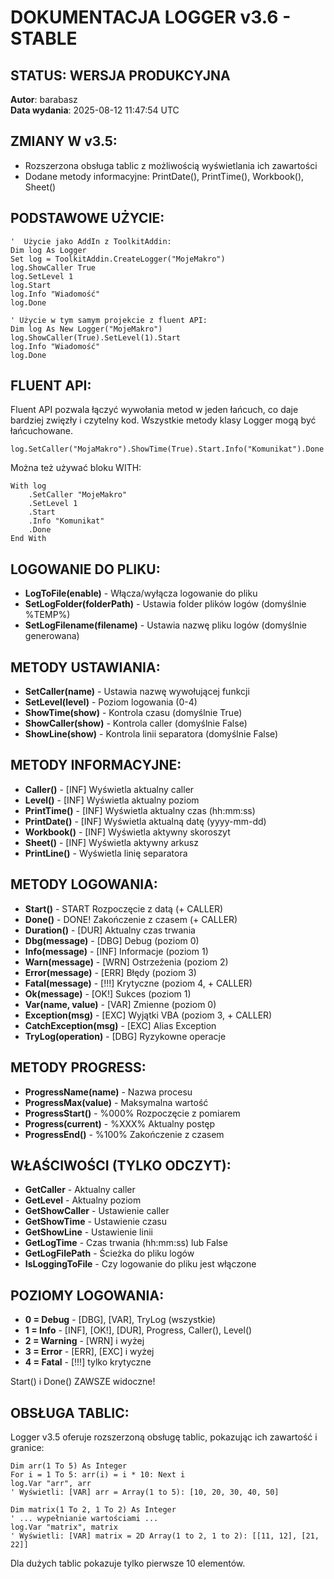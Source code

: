 # DOKUMENTACJA LOGGER v3.6 - STABLE

## STATUS: WERSJA PRODUKCYJNA
**Autor**: barabasz  
**Data wydania**: 2025-08-12 11:47:54 UTC

## ZMIANY W v3.5:
- Rozszerzona obsługa tablic z możliwością wyświetlania ich zawartości
- Dodane metody informacyjne: PrintDate(), PrintTime(), Workbook(), Sheet()

## PODSTAWOWE UŻYCIE:
```vba
'  Użycie jako AddIn z ToolkitAddin:
Dim log As Logger
Set log = ToolkitAddin.CreateLogger("MojeMakro")
log.ShowCaller True
log.SetLevel 1
log.Start
log.Info "Wiadomość"
log.Done

' Użycie w tym samym projekcie z fluent API:
Dim log As New Logger("MojeMakro")
log.ShowCaller(True).SetLevel(1).Start
log.Info "Wiadomość"
log.Done
```

## FLUENT API:
Fluent API pozwala łączyć wywołania metod w jeden łańcuch, co daje bardziej zwięzły i czytelny kod. Wszystkie metody klasy Logger mogą być łańcuchowane.

```vba
log.SetCaller("MojaMakro").ShowTime(True).Start.Info("Komunikat").Done
```

Można też używać bloku WITH:

```vba
With log
    .SetCaller "MojeMakro"
    .SetLevel 1
    .Start
    .Info "Komunikat"
    .Done
End With
```

## LOGOWANIE DO PLIKU:
- **LogToFile(enable)** - Włącza/wyłącza logowanie do pliku
- **SetLogFolder(folderPath)** - Ustawia folder plików logów (domyślnie %TEMP%)
- **SetLogFilename(filename)** - Ustawia nazwę pliku logów (domyślnie generowana)

## METODY USTAWIANIA:
- **SetCaller(name)** - Ustawia nazwę wywołującej funkcji
- **SetLevel(level)** - Poziom logowania (0-4)
- **ShowTime(show)** - Kontrola czasu (domyślnie True)
- **ShowCaller(show)** - Kontrola caller (domyślnie False)
- **ShowLine(show)** - Kontrola linii separatora (domyślnie False)

## METODY INFORMACYJNE:
- **Caller()** - [INF] Wyświetla aktualny caller
- **Level()** - [INF] Wyświetla aktualny poziom
- **PrintTime()** - [INF] Wyświetla aktualny czas (hh:mm:ss)
- **PrintDate()** - [INF] Wyświetla aktualną datę (yyyy-mm-dd)
- **Workbook()** - [INF] Wyświetla aktywny skoroszyt
- **Sheet()** - [INF] Wyświetla aktywny arkusz
- **PrintLine()** - Wyświetla linię separatora

## METODY LOGOWANIA:
- **Start()** - START Rozpoczęcie z datą (+ CALLER)
- **Done()** - DONE! Zakończenie z czasem (+ CALLER)
- **Duration()** - [DUR] Aktualny czas trwania
- **Dbg(message)** - [DBG] Debug (poziom 0)
- **Info(message)** - [INF] Informacje (poziom 1)
- **Warn(message)** - [WRN] Ostrzeżenia (poziom 2)
- **Error(message)** - [ERR] Błędy (poziom 3)
- **Fatal(message)** - [!!!] Krytyczne (poziom 4, + CALLER)
- **Ok(message)** - [OK!] Sukces (poziom 1)
- **Var(name, value)** - [VAR] Zmienne (poziom 0)
- **Exception(msg)** - [EXC] Wyjątki VBA (poziom 3, + CALLER)
- **CatchException(msg)** - [EXC] Alias Exception
- **TryLog(operation)** - [DBG] Ryzykowne operacje

## METODY PROGRESS:
- **ProgressName(name)** - Nazwa procesu
- **ProgressMax(value)** - Maksymalna wartość
- **ProgressStart()** - %000% Rozpoczęcie z pomiarem
- **Progress(current)** - %XXX% Aktualny postęp
- **ProgressEnd()** - %100% Zakończenie z czasem

## WŁAŚCIWOŚCI (TYLKO ODCZYT):
- **GetCaller** - Aktualny caller
- **GetLevel** - Aktualny poziom
- **GetShowCaller** - Ustawienie caller
- **GetShowTime** - Ustawienie czasu
- **GetShowLine** - Ustawienie linii
- **GetLogTime** - Czas trwania (hh:mm:ss) lub False
- **GetLogFilePath** - Ścieżka do pliku logów
- **IsLoggingToFile** - Czy logowanie do pliku jest włączone

## POZIOMY LOGOWANIA:
- **0 = Debug** - [DBG], [VAR], TryLog (wszystkie)
- **1 = Info** - [INF], [OK!], [DUR], Progress, Caller(), Level()
- **2 = Warning** - [WRN] i wyżej
- **3 = Error** - [ERR], [EXC] i wyżej
- **4 = Fatal** - [!!!] tylko krytyczne

Start() i Done() ZAWSZE widoczne!

## OBSŁUGA TABLIC:
Logger v3.5 oferuje rozszerzoną obsługę tablic, pokazując ich zawartość i granice:

```vba
Dim arr(1 To 5) As Integer
For i = 1 To 5: arr(i) = i * 10: Next i
log.Var "arr", arr
' Wyświetli: [VAR] arr = Array(1 to 5): [10, 20, 30, 40, 50]

Dim matrix(1 To 2, 1 To 2) As Integer
' ... wypełnianie wartościami ...
log.Var "matrix", matrix
' Wyświetli: [VAR] matrix = 2D Array(1 to 2, 1 to 2): [[11, 12], [21, 22]]
```

Dla dużych tablic pokazuje tylko pierwsze 10 elementów.
